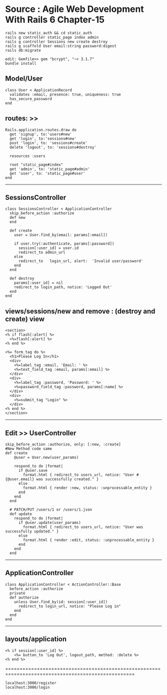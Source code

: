 Source : Agile Web Development With Rails 6 Chapter-15
==========================================================
```
rails new static_auth && cd static_auth
rails g controller static_page index admin
rails g controller Sessions new create destroy
rails g scaffold User email:string password:digest
rails db:migrate

edit: Gemfile>> gem "bcrypt", "~> 3.1.7"
bundle install
```

Model/User
-------------------------------------
```
class User < ApplicationRecord
  validates :email, presence: true, uniqueness: true
  has_secure_password
end
```
routes: >>
----------------------------------------
```
Rails.application.routes.draw do
  get 'signup', to:'users#new'
  get 'login', to:'sessions#new'
  post 'login', to: 'sessions#create'
  delete 'logout', to: 'sessions#destroy'

  resources :users

  root "static_page#index"
  get 'admin', to: 'static_page#admin'
  get 'user', to: 'static_page#user'
end
```
-------------------------------------------------------------------
SessionsController
-------------------------------------------------------------------
```
class SessionsController < ApplicationController
  skip_before_action :authorize
  def new
  end

  def create
    user = User.find_by(email: params[:email])

    if user.try(:authenticate, params[:password])
      session[:user_id] = user.id
      redirect_to admin_url
    else
      redirect_to   login_url, alert:  'Invalid user/password'
    end
  end

  def destroy
    params[:user_id] = nil
    redirect_to login_path, notice: 'Logged Out'
  end
end
```

views/sessions/new   and remove : (destroy and create) view
------------------------------------------------------------------------
```
<section>
<% if flash[:alert] %>
  <%=flash[:alert] %>
<% end %>

<%= form_tag do %>
  <h1>Please Log In</h1>
  <div>
    <%=label_tag :email, 'Email: ' %>
    <%=text_field_tag :email, params[:email] %>
  </div>
  <div>
    <%=label_tag :password, 'Password: ' %>
    <%=password_field_tag :password, params[:name] %>
  </div>
  <div>
    <%=submit_tag "Login" %>
  </div>
<% end %>
</section>
```
------------------------------------------------------------------------------
Edit >> UserController
-------------------------------------------------------------------------------
```
skip_before_action :authorize, only: [:new, :create]
#New Method code same
def create
    @user = User.new(user_params)

    respond_to do |format|
      if @user.save
        format.html { redirect_to users_url, notice: "User #{@user.email} was successfully created." }
      else
        format.html { render :new, status: :unprocessable_entity }
      end
    end
  end

  # PATCH/PUT /users/1 or /users/1.json
  def update
    respond_to do |format|
      if @user.update(user_params)
        format.html { redirect_to users_url, notice: "User was successfully updated." }
      else
        format.html { render :edit, status: :unprocessable_entity }
      end
    end
  end
  ```
-----------------------------------------------------------------------------------------------
ApplicationController
-----------------------------------------------------------------------------------------------
```
class ApplicationController < ActionController::Base
  before_action :authorize
  private
  def authorize
    unless User.find_by(id: session[:user_id])
      redirect_to login_url, notice: "Please Log in"
    end
  end
end
```
------------------------------------------------------------------------------------------------

layouts/application
------------------------------------------------------------------------------
```
<% if session[:user_id] %>
    <%= button_to 'Log Out', logout_path, method: :delete %>
<% end %>
```
===================================================================================================
```
localhost:3000/register
localhost:3000/login
```
